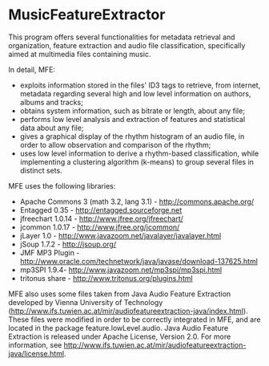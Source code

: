 MusicFeatureExtractor
=====================

This program offers several functionalities for metadata retrieval and organization, feature extraction and audio file classification, specifically aimed at multimedia files containing music.

In detail, MFE:
 - exploits information stored in the files' ID3 tags to retrieve, from internet, metadata regarding several high and low level information on authors, albums and tracks;
 - obtains system information, such as bitrate or length, about any file;
 - performs low level analysis and extraction of features and statistical data about any file;
 - gives a graphical display of the rhythm histogram of an audio file, in order to allow observation and comparison of the rhythm;
 - uses low level information to derive a rhythm-based classification, while implementing a clustering algorithm (k-means) to group several files in distinct sets.

MFE uses the following libraries:
 - Apache Commons 3 (math 3.2, lang 3.1) - http://commons.apache.org/
 - Entagged 0.35 - http://entagged.sourceforge.net
 - jfreechart 1.0.14 - http://www.jfree.org/jfreechart/
 - jcommon 1.0.17 - http://www.jfree.org/jcommon/
 - jLayer 1.0 - http://www.javazoom.net/javalayer/javalayer.html
 - jSoup 1.7.2 - http://jsoup.org/
 - JMF MP3 Plugin - http://www.oracle.com/technetwork/java/javase/download-137625.html
 - mp3SPI 1.9.4- http://www.javazoom.net/mp3spi/mp3spi.html
 - tritonus share - http://www.tritonus.org/plugins.html

MFE also uses some files taken from Java Audio Feature Extraction developed by Vienna University of Technology (http://www.ifs.tuwien.ac.at/mir/audiofeatureextraction-java/index.html). These files were modified in order to be correctly integrated in MFE, and are located in the package feature.lowLevel.audio. Java Audio Feature Extraction is released under Apache License, Version 2.0.
For more information, see http://www.ifs.tuwien.ac.at/mir/audiofeatureextraction-java/license.html.



